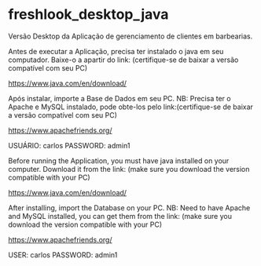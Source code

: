 # freshlook_desktop_java
Versão Desktop da Aplicação de gerenciamento de clientes em barbearias.

Antes de executar a Aplicação, precisa ter instalado o java em seu computador.
Baixe-o a apartir do link: (certifique-se de baixar a versão compatível com seu PC)

https://www.java.com/en/download/

Após instalar, importe a Base de Dados em seu PC.
NB: Precisa ter o Apache e MySQL instalado, 
pode obte-los pelo link:(certifique-se de baixar a versão compatível com seu PC)

https://www.apachefriends.org/

USUÁRIO: carlos
PASSWORD: admin1



Before running the Application, you must have java installed on your computer.
Download it from the link: (make sure you download the version compatible with your PC)


https://www.java.com/en/download/


After installing, import the Database on your PC.
NB: Need to have Apache and MySQL installed,
you can get them from the link: (make sure you download the version compatible with your PC)

https://www.apachefriends.org/


USER: carlos
PASSWORD: admin1
